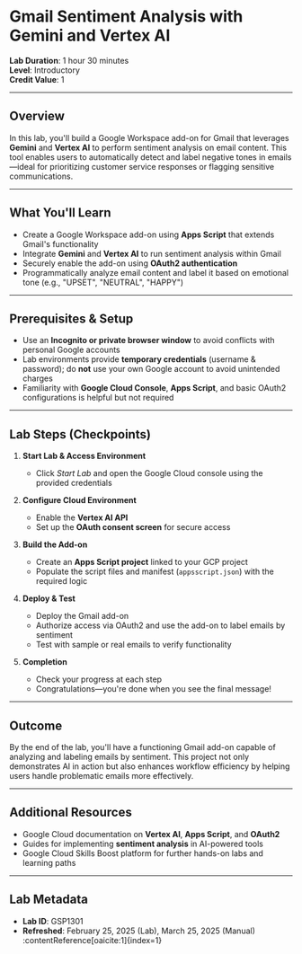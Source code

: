 # Gmail Sentiment Analysis with Gemini and Vertex AI

**Lab Duration**: 1 hour 30 minutes  
**Level**: Introductory  
**Credit Value**: 1

---

##  Overview

In this lab, you'll build a Google Workspace add-on for Gmail that leverages **Gemini** and **Vertex AI** to perform sentiment analysis on email content. This tool enables users to automatically detect and label negative tones in emails—ideal for prioritizing customer service responses or flagging sensitive communications.

---

##  What You'll Learn

- Create a Google Workspace add-on using **Apps Script** that extends Gmail's functionality  
- Integrate **Gemini** and **Vertex AI** to run sentiment analysis within Gmail  
- Securely enable the add-on using **OAuth2 authentication**  
- Programmatically analyze email content and label it based on emotional tone (e.g., "UPSET", "NEUTRAL", "HAPPY")

---

##  Prerequisites & Setup

- Use an **Incognito or private browser window** to avoid conflicts with personal Google accounts  
- Lab environments provide **temporary credentials** (username & password); do **not** use your own Google account to avoid unintended charges  
- Familiarity with **Google Cloud Console**, **Apps Script**, and basic OAuth2 configurations is helpful but not required

---

##  Lab Steps (Checkpoints)

1. **Start Lab & Access Environment**  
   - Click *Start Lab* and open the Google Cloud console using the provided credentials  

2. **Configure Cloud Environment**  
   - Enable the **Vertex AI API**  
   - Set up the **OAuth consent screen** for secure access  

3. **Build the Add-on**  
   - Create an **Apps Script project** linked to your GCP project  
   - Populate the script files and manifest (`appsscript.json`) with the required logic  

4. **Deploy & Test**  
   - Deploy the Gmail add-on  
   - Authorize access via OAuth2 and use the add-on to label emails by sentiment  
   - Test with sample or real emails to verify functionality  

5. **Completion**  
   - Check your progress at each step  
   - Congratulations—you're done when you see the final message!

---

##  Outcome

By the end of the lab, you'll have a functioning Gmail add-on capable of analyzing and labeling emails by sentiment. This project not only demonstrates AI in action but also enhances workflow efficiency by helping users handle problematic emails more effectively.

---

##  Additional Resources

- Google Cloud documentation on **Vertex AI**, **Apps Script**, and **OAuth2**
- Guides for implementing **sentiment analysis** in AI-powered tools
- Google Cloud Skills Boost platform for further hands-on labs and learning paths

---

##  Lab Metadata

- **Lab ID**: GSP1301  
- **Refreshed**: February 25, 2025 (Lab), March 25, 2025 (Manual) :contentReference[oaicite:1]{index=1}  
